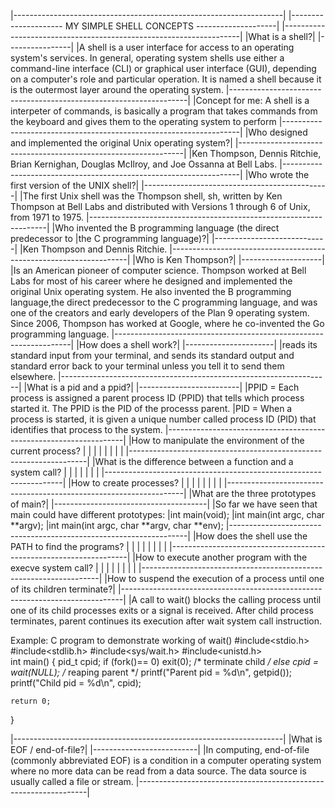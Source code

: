 |-------------------------------------------------------------------|
|--------------------- MY SIMPLE SHELL CONCEPTS --------------------|
|-------------------------------------------------------------------|
|What is a shell?|
|----------------|
|A shell is a user interface for access to an operating system's services. In general, operating system shells use either a command-line interface (CLI) or graphical user interface (GUI), depending on a computer's role and particular operation. It is named a shell because it is the outermost layer around the operating system.
|-------------------------------------------------------------------|
|Concept for me: A shell is a interpeter of commands, is basically a program that takes commands from the keyboard and gives them to the operating system to perform
|-------------------------------------------------------------------|
|Who designed and implemented the original Unix operating system?|
|----------------------------------------------------------------|
|Ken Thompson, Dennis Ritchie, Brian Kernighan, Douglas McIlroy, and Joe Ossanna at Bell Labs.
|-------------------------------------------------------------------|
|Who wrote the first version of the UNIX shell?|
|----------------------------------------------|
|The first Unix shell was the Thompson shell, sh, written by Ken Thompson at Bell Labs and distributed with Versions 1 through 6 of Unix, from 1971 to 1975.
|-------------------------------------------------------------------|
|Who invented the B programming language (the direct predecessor to
|the C programming language)?|
|----------------------------|
|Ken Thompson and Dennis Ritchie.
|-------------------------------------------------------------------|
|Who is Ken Thompson?|
|--------------------|
|Is an American pioneer of computer science. Thompson worked at Bell Labs for most of his career where he designed and implemented the original Unix operating system. He also invented the B programming language,the direct predecessor to the C programming language, and was one of the creators and early developers of the Plan 9 operating system. Since 2006, Thompson has worked at Google, where he co-invented the Go programming language.
|-------------------------------------------------------------------|
|How does a shell work?|
|----------------------|
|reads its standard input from your terminal, and sends its standard output and standard error back to your terminal unless you tell it to send them elsewhere.
|-------------------------------------------------------------------|
|What is a pid and a ppid?|
|-------------------------|
|PPID = Each process is assigned a parent process ID (PPID) that tells which process started it. The PPID is the PID of the processs parent.
|PID = When a process is started, it is given a unique number called process ID (PID) that identifies that process to the system.
|-------------------------------------------------------------------|
|How to manipulate the environment of the current process?
|
|
|
|
|
|
|
|
|-------------------------------------------------------------------|
|What is the difference between a function and a system call?
|
|
|
|
|
|
|
|-------------------------------------------------------------------|
|How to create processes?
|
|
|
|
|
|
|
|
|-------------------------------------------------------------------|
|What are the three prototypes of main?|
|--------------------------------------|
|So far we have seen that main could have different prototypes:
|int main(void);
|int main(int argc, char **argv);
|int main(int argc, char **argv, char **env);
|-------------------------------------------------------------------|
|How does the shell use the PATH to find the programs?
|
|
|
|
|
|
|
|
|-------------------------------------------------------------------|
|How to execute another program with the execve system call?
|
|
|
|
|
|
|
|
|-------------------------------------------------------------------|
|How to suspend the execution of a process until one of its children terminate?|
|------------------------------------------------------------------------------|
|A call to wait() blocks the calling process until one of its child processes exits or a signal is received. After child process terminates, parent continues its execution after wait system call instruction.

Example:
C program to demonstrate working of wait() 
#include<stdio.h> 
#include<stdlib.h> 
#include<sys/wait.h> 
#include<unistd.h>  
int main() 
{ 
    pid_t cpid; 
    if (fork()== 0) 
        exit(0);           /* terminate child */
    else
        cpid = wait(NULL); /* reaping parent */
    printf("Parent pid = %d\n", getpid()); 
    printf("Child pid = %d\n", cpid); 
  
    return 0; 
}
 
|-------------------------------------------------------------------|
|What is EOF / end-of-file?|
|--------------------------|
|In computing, end-of-file (commonly abbreviated EOF) is a condition in a computer operating system where no more data can be read from a data source. The data source is usually called a file or stream.
|-----------------------------------------------------------------|
